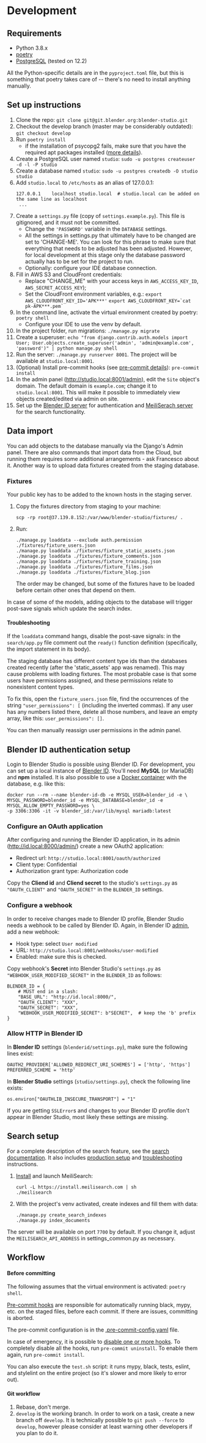 # Development

## Requirements
- Python 3.8.x
- [poetry](https://python-poetry.org/)
- [PostgreSQL](https://www.postgresql.org/) (tested on 12.2)

All the Python-specific details are in the `pyproject.toml` file, but this is something
that poetry takes care of -- there's no need to install anything manually.


## Set up instructions
1. Clone the repo: `git clone git@git.blender.org:blender-studio.git`
2. Checkout the develop branch (master may be considerably outdated):
    `git checkout develop`
2. Run `poetry install`
   - if the installation of psycopg2 fails, make sure that you have the required
   apt packages installed ([more details](https://www.psycopg.org/docs/install.html#build-prerequisites)).
3. Create a PostgreSQL user named `studio`:
    ```sudo -u postgres createuser -d -l -P studio```
4. Create a database named `studio`:
    ```sudo -u postgres createdb -O studio studio```
5. Add `studio.local` to `/etc/hosts` as an alias of 127.0.0.1:
   ```
   127.0.0.1    localhost studio.local  # studio.local can be added on the same line as localhost
    ...
   ```
5. Create a `settings.py` file (copy of `settings.example.py`). This file is gitignored,
and it must not be committed.
    - Change the `'PASSWORD'` variable in the `DATABASE` settings.
    - All the settings in settings.py that ultimately have to be changed are set to 'CHANGE-ME'.
    You can look for this phrase to make sure that everything that needs to be adjusted
    has been adjusted. However, for local development at this stage only the database
    password actually has to be set for the project to run.
    - Optionally: configure your IDE database connection.
6. Fill in AWS S3 and CloudFront credentials:
    - Replace "CHANGE_ME" with your access keys in `AWS_ACCESS_KEY_ID`, `AWS_SECRET_ACCESS_KEY`);
    - Set the CloudFront environment variables, e.g.:
    ```export AWS_CLOUDFRONT_KEY_ID='APK***'```
    ```export AWS_CLOUDFRONT_KEY=`cat pk-APK***.pem` ```
6. In the command line, activate the virtual environment created by poetry:
    ```poetry shell```
    - Configure your IDE to use the venv by default.
7. In the project folder, run migrations: `./manage.py migrate`
8. Create a superuser: `echo "from django.contrib.auth.models import User; User.objects.create_superuser('admin', 'admin@example.com', 'password')" | python manage.py shell`
9. Run the server: `./manage.py runserver 8001`. The project will be available at
    `studio.local:8001`.
10. (Optional) Install pre-commit hooks (see [pre-commit details](docs/development.md#before-commiting)):
```pre-commit install```
11. In the admin panel (http://studio.local:8001/admin), edit the `Site` object's domain.
    The default domain is `example.com`; change it to `studio.local:8001`. This will make
    it possible to immediately view objects created/edited via admin on site.
12. Set up the [Blender ID server](#blender-id-authentication) for authentication
    and [MeiliSerach server](#search) for the search functionality.


## Data import
You can add objects to the database manually via the Django's Admin panel.
There are also commands that import data from the Cloud, but running them requires some additional
arrangements - ask Francesco about it.
Another way is to upload data fixtures created from the staging database.

### Fixtures
Your public key has to be added to the known hosts in the staging server.
1. Copy the fixtures directory from staging to your machine:
    ```
    scp -rp root@37.139.8.152:/var/www/blender-studio/fixtures/ .
    ```
2. Run:
    ```
    ./manage.py loaddata --exclude auth.permission ./fixtures/fixture_users.json
    ./manage.py loaddata ./fixtures/fixture_static_assets.json
    ./manage.py loaddata ./fixtures/fixture_comments.json
    ./manage.py loaddata ./fixtures/fixture_training.json
    ./manage.py loaddata ./fixtures/fixture_films.json
    ./manage.py loaddata ./fixtures/fixture_blog.json
    ```
   The order may be changed, but some of the fixtures have to be loaded before certain
   other ones that depend on them.

In case of some of the models, adding objects to the database will trigger post-save
signals which update the search index.

#### Troubleshooting
If the `loaddata` command hangs, disable the post-save signals: in the `search/app.py`
file comment out the `ready()` function definition (specifically, the import statement
in its body).

The staging database has different content type ids than the databases created recently
(after the 'static_assets' app was renamed). This may cause problems with loading
fixtures. The most probable case is that some users have permissions assigned, and these
permissions relate to nonexistent content types.

To fix this, open the `fixture_users.json` file, find the occurrences of the string
`"user_permissions": [` (including the inverted commas).
If any user has any numbers listed there, delete all those numbers, and leave an
empty array, like this: `user_permissions": []`.

You can then manually reassign user permissions in the admin panel.


## Blender ID authentication setup
Login to Blender Studio is possible using Blender ID. For development, you can set up a local
instance of [Blender ID](https://docs.blender.org/id/development_setup/). You'll need
**MySQL** (or MariaDB) and **npm** installed. It is also possible to use a
[Docker container](https://hub.docker.com/_/mariadb/) with the database, e.g. like this:
```
docker run --rm --name blender-id-db -e MYSQL_USER=blender_id -e \
MYSQL_PASSWORD=blender_id -e MYSQL_DATABASE=blender_id -e MYSQL_ALLOW_EMPTY_PASSWORD=yes \
-p 3306:3306 -it -v blender_id:/var/lib/mysql mariadb:latest
```

### Configure an OAuth application

After configuring and running the Blender ID application, in its admin (http://id.local:8000/admin/)
create a new OAuth2 application:
 - Redirect url: `http://studio.local:8001/oauth/authorized`
 - Client type: Confidential
 - Authorization grant type: Authorization code

Copy the **Cliend id** and **Cliend secret** to the studio's `settings.py` as `"OAUTH_CLIENT"`
and `"OAUTH_SECRET"` in the `BLENDER_ID` settings.

### Configure a webhook

In order to receive changes made to Blender ID profile, Blender Studio needs a webhook to be called by Blender ID.
Again, in Blender ID [admin](http://id.local:8000/admin/), add a new webhook:
 - Hook type: select `User modified`
 - URL: `http://studio.local:8001/webhooks/user-modified`
 - Enabled: make sure this is checked.

Copy webhook's **Secret** into Blender Studio's `settings.py` as `"WEBHOOK_USER_MODIFIED_SECRET"` in the `BLENDER_ID`
as follows:

```
BLENDER_ID = {
    # MUST end in a slash:
    "BASE_URL": "http://id.local:8000/",
    "OAUTH_CLIENT": "XXX",
    "OAUTH_SECRET": "XXX",
    "WEBHOOK_USER_MODIFIED_SECRET": b"SECRET",  # keep the 'b' prefix
}
```

### Allow HTTP in Blender ID

In **Blender ID** settings (`blenderid/settings.py`), make sure the following lines exist:
```
OAUTH2_PROVIDER['ALLOWED_REDIRECT_URI_SCHEMES'] = ['http', 'https']
PREFERRED_SCHEME = 'http'
```

In **Blender Studio** settings (`studio/settings.py`), check the following line exists:
```
os.environ["OAUTHLIB_INSECURE_TRANSPORT"] = "1"
```
If you are getting `SSLError`s and changes to your Blender ID profile don't appear in Blender Studio,
most likely these settings are missing.


## Search setup
For a complete description of the search feature, see the [search documentation](search.md).
It also includes [production setup](search.md#deployment-to-production) and
[troubleshooting](search.md#troubleshooting) instructions.

1. [Install](https://docs.meilisearch.com/guides/advanced_guides/installation.html) and launch
MeiliSearch:
    ```
    curl -L https://install.meilisearch.com | sh
    ./meilisearch
    ```
2. With the project's venv activated, create indexes and fill them with data:
    ```
    ./manage.py create_search_indexes
    ./manage.py index_documents
    ```

The server will be available on port `7700` by default.
If you change it, adjust the `MEILISEARCH_API_ADDRESS` in settings_common.py as necessary.


## Workflow

#### Before committing
The following assumes that the virtual environment is activated: `poetry shell`.

[Pre-commit hooks](https://pre-commit.com) are responsible for automatically running black, mypy,
etc. on the staged files, before each commit. If there are issues, committing is aborted.

The pre-commit configuration is in the [.pre-commit-config.yaml](../.pre-commit-config.yaml) file.

In case of emergency, it is possible to
[disable one or more hooks](https://pre-commit.com/#temporarily-disabling-hooks). To completely
disable all the hooks, run `pre-commit uninstall`. To enable them again, run `pre-commit install`.

You can also execute the `test.sh` script: it runs mypy, black, tests, eslint, and stylelint on the
entire project (so it's slower and more likely to error out).


#### Git workflow
1. Rebase, don't merge.
2. `develop` is the working branch. In order to work on a task, create a new branch off `develop`.
It is technically possible to `git push --force` to `develop`, however please consider at least warning
other developers if you plan to do it.
